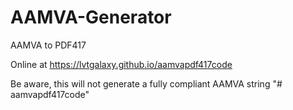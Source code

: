# AAMVA-Generator
AAMVA to PDF417

Online at https://lvtgalaxy.github.io/aamvapdf417code

Be aware, this will not generate a fully compliant AAMVA string
"# aamvapdf417code" 
